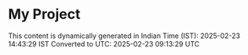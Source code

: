 # My Project

This content is dynamically generated in Indian Time (IST): 2025-02-23 14:43:29 IST
Converted to UTC: 2025-02-23 09:13:29 UTC
